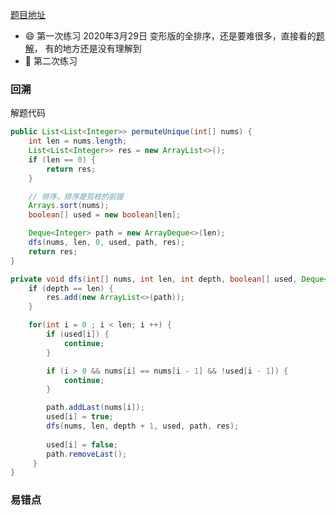 [题目地址](https://leetcode-cn.com/problems/permutations-ii/)



- :smile: 第一次练习 2020年3月29日 变形版的全排序，还是要难很多，直接看的[题解](https://leetcode-cn.com/problems/permutations-ii/solution/hui-su-suan-fa-python-dai-ma-java-dai-ma-by-liwe-2/#comment)， 有的地方还是没有理解到
- :shit: 第二次练习 



### 回溯

解题代码

```java
public List<List<Integer>> permuteUnique(int[] nums) {
    int len = nums.length;
    List<List<Integer>> res = new ArrayList<>();
    if (len == 0) {
        return res;
    }

    // 排序，排序是剪枝的前提
    Arrays.sort(nums);
    boolean[] used = new boolean[len];

    Deque<Integer> path = new ArrayDeque<>(len);
    dfs(nums, len, 0, used, path, res);
    return res;
}

private void dfs(int[] nums, int len, int depth, boolean[] used, Deque<Integer> path, List<List<Integer>> res) {
    if (depth == len) {
        res.add(new ArrayList<>(path));
    }

    for(int i = 0 ; i < len; i ++) {
        if (used[i]) {
            continue;
        }

        if (i > 0 && nums[i] == nums[i - 1] && !used[i - 1]) {
            continue;
        }

        path.addLast(nums[i]);
        used[i] = true;
        dfs(nums, len, depth + 1, used, path, res);
        
        used[i] = false;
        path.removeLast();
     }
}

```



### 易错点

